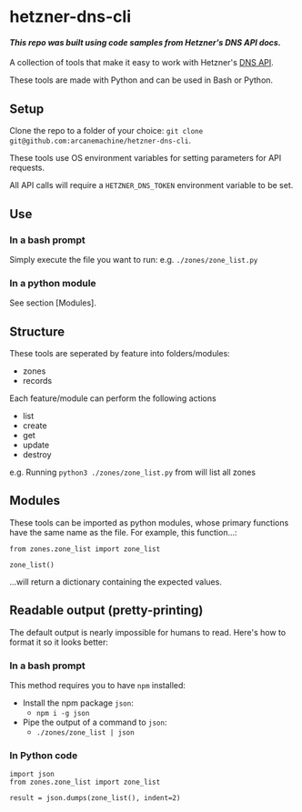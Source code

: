 # hetzner-dns-cli

#### *This repo was built using code samples from Hetzner's DNS API docs.*

A collection of tools that make it easy to work with Hetzner's [DNS API](https://dns.hetzner.com/api-docs/).

These tools are made with Python and can be used in Bash or Python.


## Setup

Clone the repo to a folder of your choice: `git clone git@github.com:arcanemachine/hetzner-dns-cli`.

These tools use OS environment variables for setting parameters for API requests.

All API calls will require a `HETZNER_DNS_TOKEN` environment variable to be set.


## Use

### In a bash prompt

Simply execute the file you want to run: e.g. `./zones/zone_list.py`

### In a python module

See section [Modules].

## Structure

These tools are seperated by feature into folders/modules:
  - zones
  - records

Each feature/module can perform the following actions
  - list
  - create
  - get
  - update
  - destroy

e.g. Running `python3 ./zones/zone_list.py` from will list all zones


## Modules

These tools can be imported as python modules, whose primary functions have the same name as the file. For example, this function...:

```
from zones.zone_list import zone_list

zone_list()
```

...will return a dictionary containing the expected values.


## Readable output (pretty-printing)

The default output is nearly impossible for humans to read. Here's how to format it so it looks better:

### In a bash prompt

This method requires you to have `npm` installed:
  - Install the npm package `json`:
    - `npm i -g json`
  - Pipe the output of a command to `json`:
    - `./zones/zone_list | json`

### In Python code

```
import json
from zones.zone_list import zone_list

result = json.dumps(zone_list(), indent=2)

```
